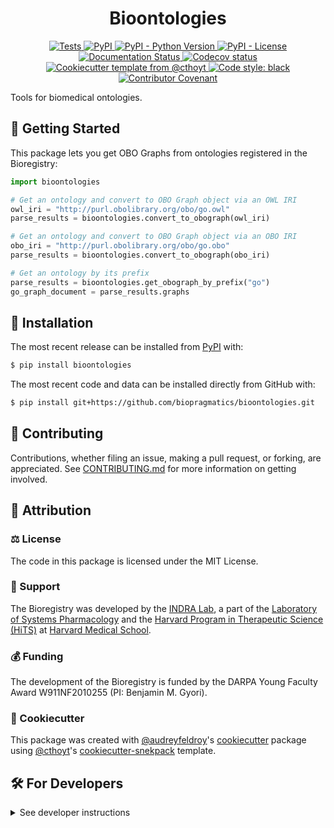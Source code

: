 <!--
<p align="center">
  <img src="https://github.com/biopragmatics/bioontologies/raw/main/docs/source/logo.png" height="150">
</p>
-->

<h1 align="center">
  Bioontologies
</h1>

<p align="center">
    <a href="https://github.com/biopragmatics/bioontologies/actions?query=workflow%3ATests">
        <img alt="Tests" src="https://github.com/biopragmatics/bioontologies/workflows/Tests/badge.svg" />
    </a>
    <a href="https://pypi.org/project/bioontologies">
        <img alt="PyPI" src="https://img.shields.io/pypi/v/bioontologies" />
    </a>
    <a href="https://pypi.org/project/bioontologies">
        <img alt="PyPI - Python Version" src="https://img.shields.io/pypi/pyversions/bioontologies" />
    </a>
    <a href="https://github.com/biopragmatics/bioontologies/blob/main/LICENSE">
        <img alt="PyPI - License" src="https://img.shields.io/pypi/l/bioontologies" />
    </a>
    <a href='https://bioontologies.readthedocs.io/en/latest/?badge=latest'>
        <img src='https://readthedocs.org/projects/bioontologies/badge/?version=latest' alt='Documentation Status' />
    </a>
    <a href="https://codecov.io/gh/biopragmatics/bioontologies/branch/main">
        <img src="https://codecov.io/gh/biopragmatics/bioontologies/branch/main/graph/badge.svg" alt="Codecov status" />
    </a>  
    <a href="https://github.com/cthoyt/cookiecutter-python-package">
        <img alt="Cookiecutter template from @cthoyt" src="https://img.shields.io/badge/Cookiecutter-snekpack-blue" /> 
    </a>
    <a href='https://github.com/psf/black'>
        <img src='https://img.shields.io/badge/code%20style-black-000000.svg' alt='Code style: black' />
    </a>
    <a href="https://github.com/biopragmatics/bioontologies/blob/main/.github/CODE_OF_CONDUCT.md">
        <img src="https://img.shields.io/badge/Contributor%20Covenant-2.1-4baaaa.svg" alt="Contributor Covenant"/>
    </a>
</p>

Tools for biomedical ontologies.

## 💪 Getting Started

This package lets you get OBO Graphs from ontologies registered in the
Bioregistry:

```python
import bioontologies

# Get an ontology and convert to OBO Graph object via an OWL IRI
owl_iri = "http://purl.obolibrary.org/obo/go.owl"
parse_results = bioontologies.convert_to_obograph(owl_iri)

# Get an ontology and convert to OBO Graph object via an OBO IRI
obo_iri = "http://purl.obolibrary.org/obo/go.obo"
parse_results = bioontologies.convert_to_obograph(obo_iri)

# Get an ontology by its prefix
parse_results = bioontologies.get_obograph_by_prefix("go")
go_graph_document = parse_results.graphs
```

## 🚀 Installation

The most recent release can be installed from
[PyPI](https://pypi.org/project/bioontologies/) with:

```bash
$ pip install bioontologies
```


The most recent code and data can be installed directly from GitHub with:

```bash
$ pip install git+https://github.com/biopragmatics/bioontologies.git
```

## 👐 Contributing

Contributions, whether filing an issue, making a pull request, or forking, are appreciated. See
[CONTRIBUTING.md](https://github.com/biopragmatics/bioontologies/blob/master/.github/CONTRIBUTING.md) for more information on getting involved.

## 👋 Attribution

### ⚖️ License

The code in this package is licensed under the MIT License.

<!--
### 📖 Citation

Citation goes here!
-->

### 🎁 Support

The Bioregistry was developed by the [INDRA Lab](https://indralab.github.io), a part of the
[Laboratory of Systems Pharmacology](https://hits.harvard.edu/the-program/laboratory-of-systems-pharmacology/about/)
and the [Harvard Program in Therapeutic Science (HiTS)](https://hits.harvard.edu)
at [Harvard Medical School](https://hms.harvard.edu/).

### 💰 Funding

The development of the Bioregistry is funded by the DARPA Young Faculty Award W911NF2010255 (PI: Benjamin M. Gyori).

### 🍪 Cookiecutter

This package was created with [@audreyfeldroy](https://github.com/audreyfeldroy)'s
[cookiecutter](https://github.com/cookiecutter/cookiecutter) package using [@cthoyt](https://github.com/cthoyt)'s
[cookiecutter-snekpack](https://github.com/cthoyt/cookiecutter-snekpack) template.

## 🛠️ For Developers

<details>
  <summary>See developer instructions</summary>


The final section of the README is for if you want to get involved by making a code contribution.

### Development Installation

To install in development mode, use the following:

```bash
$ git clone git+https://github.com/biopragmatics/bioontologies.git
$ cd bioontologies
$ pip install -e .
```

### 🥼 Testing

After cloning the repository and installing `tox` with `pip install tox`, the unit tests in the `tests/` folder can be
run reproducibly with:

```shell
$ tox
```

Additionally, these tests are automatically re-run with each commit in a [GitHub Action](https://github.com/biopragmatics/bioontologies/actions?query=workflow%3ATests).

### 📖 Building the Documentation

The documentation can be built locally using the following:

```shell
$ git clone git+https://github.com/biopragmatics/bioontologies.git
$ cd bioontologies
$ tox -e docs
$ open docs/build/html/index.html
``` 

The documentation automatically installs the package as well as the `docs`
extra specified in the [`setup.cfg`](setup.cfg). `sphinx` plugins
like `texext` can be added there. Additionally, they need to be added to the
`extensions` list in [`docs/source/conf.py`](docs/source/conf.py).

### 📦 Making a Release

After installing the package in development mode and installing
`tox` with `pip install tox`, the commands for making a new release are contained within the `finish` environment
in `tox.ini`. Run the following from the shell:

```shell
$ tox -e finish
```

This script does the following:

1. Uses [Bump2Version](https://github.com/c4urself/bump2version) to switch the version number in the `setup.cfg`,
   `src/bioontologies/version.py`, and [`docs/source/conf.py`](docs/source/conf.py) to not have the `-dev` suffix
2. Packages the code in both a tar archive and a wheel using [`build`](https://github.com/pypa/build)
3. Uploads to PyPI using [`twine`](https://github.com/pypa/twine). Be sure to have a `.pypirc` file configured to avoid the need for manual input at this
   step
4. Push to GitHub. You'll need to make a release going with the commit where the version was bumped.
5. Bump the version to the next patch. If you made big changes and want to bump the version by minor, you can
   use `tox -e bumpversion minor` after.
</details>
